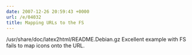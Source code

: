 ```yaml
---
date: 2007-12-26 20:59:43 +0000
url: /e/04032
title: Mapping URLs to the FS
---
```


/usr/share/doc/latex2html/README.Debian.gz
Excellent example with FS fails to map icons onto the URL.
